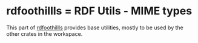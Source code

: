 <!--
SPDX-FileCopyrightText: 2024 Robin Vobruba <hoijui.quaero@gmail.com>

SPDX-License-Identifier: CC0-1.0
-->

# rdfoothillls = RDF Utils - MIME types

This part of [rdfoothillls] provides
base utilities,
mostly to be used by the other crates in the workspace.

[rdfoothillls]: ../../README.md
